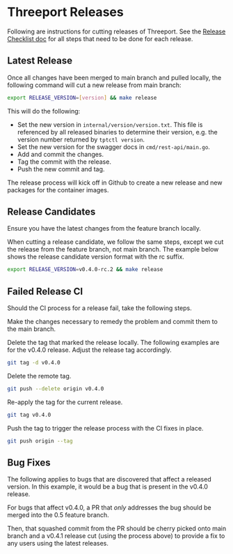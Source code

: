 # Threeport Releases

Following are instructions for cutting releases of Threeport.  See the [Release
Checklist doc](release-checklist.md) for all steps that need to be done for each
release.

## Latest Release

Once all changes have been merged to main branch and pulled locally, the
following command will cut a new release from main branch:

```bash
export RELEASE_VERSION=[version] && make release
```

This will do the following:

* Set the new version in `internal/version/version.txt`.  This file is
  referenced by all released binaries to determine their version, e.g. the
  version number returned by `tptctl version`.
* Set the new version for the swagger docs in `cmd/rest-api/main.go`.
* Add and commit the changes.
* Tag the commit with the release.
* Push the new commit and tag.

The release process will kick off in Github to create a new release and new
packages for the container images.

## Release Candidates

Ensure you have the latest changes from the feature branch locally.

When cutting a release candidate, we follow the same steps, except we cut the
release from the feature branch, not main branch.  The example below shows the
release candidate version format with the rc suffix.

```bash
export RELEASE_VERSION=v0.4.0-rc.2 && make release
```

## Failed Release CI

Should the CI process for a release fail, take the following steps.

Make the changes necessary to remedy the problem and commit them to the main
branch.

Delete the tag that marked the release locally.  The following examples are for
the v0.4.0 release.  Adjust the release tag accordingly.

```bash
git tag -d v0.4.0
```

Delete the remote tag.

```bash
git push --delete origin v0.4.0
```

Re-apply the tag for the current release.

```bash
git tag v0.4.0
```

Push the tag to trigger the release process with the CI fixes in place.

```bash
git push origin --tag
```

## Bug Fixes

The following applies to bugs that are discovered that affect a released
version.  In this example, it would be a bug that is present in the v0.4.0
release.

For bugs that affect v0.4.0, a PR that *only* addresses the bug should be merged
into the 0.5 feature branch.

Then, that squashed commit from the PR should be cherry picked onto main branch
and a v0.4.1 release cut (using the process above) to provide a fix to any users
using the latest releases.


